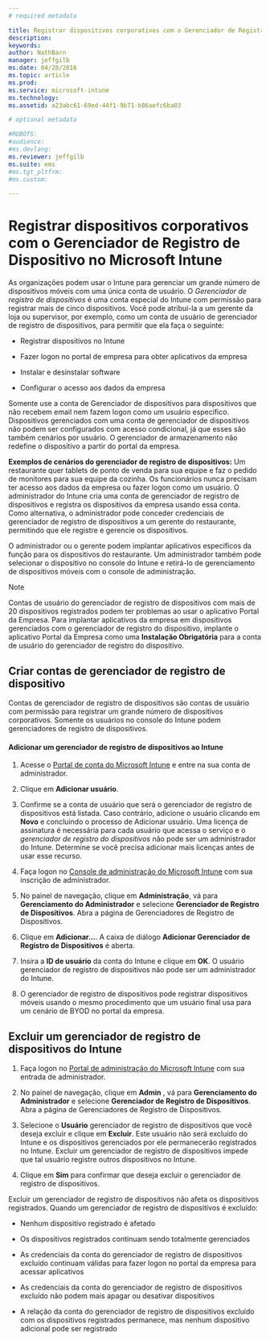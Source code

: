 ```yaml
---
# required metadata

title: Registrar dispositivos corporativos com o Gerenciador de Registro de Dispositivo no Microsoft Intune | Microsoft Intune
description:
keywords:
author: NathBarn
manager: jeffgilb
ms.date: 04/28/2016
ms.topic: article
ms.prod:
ms.service: microsoft-intune
ms.technology:
ms.assetid: a23abc61-69ed-44f1-9b71-b86aefc6ba03

# optional metadata

#ROBOTS:
#audience:
#ms.devlang:
ms.reviewer: jeffgilb
ms.suite: ems
#ms.tgt_pltfrm:
#ms.custom:

---
```


# Registrar dispositivos corporativos com o Gerenciador de Registro de Dispositivo no Microsoft Intune
As organizações podem usar o Intune para gerenciar um grande número de dispositivos móveis com uma única conta de usuário. O *Gerenciador de registro de dispositivos* é uma conta especial do Intune com permissão para registrar mais de cinco dispositivos. Você pode atribui-la a um gerente da loja ou supervisor, por exemplo, como um conta de usuário de gerenciador de registro de dispositivos, para permitir que ela faça o seguinte:

-   Registrar dispositivos no Intune

-   Fazer logon no portal de empresa para obter aplicativos da empresa

-   Instalar e desinstalar software

-   Configurar o acesso aos dados da empresa

Somente use a conta de Gerenciador de dispositivos para dispositivos que não recebem email nem fazem logon como um usuário específico. Dispositivos gerenciados com uma conta de gerenciador de dispositivos não podem ser configurados com acesso condicional, já que esses são também cenários por usuário. O gerenciador de armazenamento não redefine o dispositivo a partir do portal da empresa.

**Exemplos de cenários do gerenciador de registro de dispositivos:**
Um restaurante quer tablets de ponto de venda para sua equipe e faz o pedido de monitores para sua equipe da cozinha. Os funcionários nunca precisam ter acesso aos dados da empresa ou fazer logon como um usuário. O administrador do Intune cria uma conta de gerenciador de registro de dispositivos e registra os dispositivos da empresa usando essa conta. Como alternativa, o administrador pode conceder credenciais de gerenciador de registro de dispositivos a um gerente do restaurante, permitindo que ele registre e gerencie os dispositivos.

O administrador ou o gerente podem implantar aplicativos específicos da função para os dispositivos do restaurante. Um administrador também pode selecionar o dispositivo no console do Intune e retirá-lo de gerenciamento de dispositivos móveis com o console de administração.

> [!NOTE]
> Contas de usuário do gerenciador de registro de dispositivos com mais de 20 dispositivos registrados podem ter problemas ao usar o aplicativo Portal da Empresa. Para implantar aplicativos da empresa em dispositivos gerenciados com o gerenciador de registro do dispositivo, implante o aplicativo Portal da Empresa como uma **Instalação Obrigatória** para a conta de usuário do gerenciador de registro do dispositivo.

## Criar contas de gerenciador de registro de dispositivo
Contas de gerenciador de registro de dispositivos são contas de usuário com permissão para registrar um grande número de dispositivos corporativos. Somente os usuários no console do Intune podem gerenciadores de registro de dispositivos.

#### Adicionar um gerenciador de registro de dispositivos ao Intune

1.  Acesse o [Portal de conta do Microsoft Intune](http://go.microsoft.com/fwlink/?LinkId=698854) e entre na sua conta de administrador.

2.  Clique em **Adicionar usuário**.

3.  Confirme se a conta de usuário que será o gerenciador de registro de dispositivos está listada. Caso contrário, adicione o usuário clicando em **Novo** e concluindo o processo de Adicionar usuário. Uma licença de assinatura é necessária para cada usuário que acessa o serviço e o *gerenciador de registro do dispositivos* não pode ser um administrador do Intune. Determine se você precisa adicionar mais licenças antes de usar esse recurso.

4.  Faça logon no [Console de administração do Microsoft Intune](http://manage.microsoft.com) com sua inscrição de administrador.

5.  No painel de navegação, clique em **Administração**, vá para **Gerenciamento do Administrador** e selecione **Gerenciador de Registro de Dispositivos**. Abra a página de Gerenciadores de Registro de Dispositivos.

6.  Clique em **Adicionar...**. A caixa de diálogo **Adicionar Gerenciador de Registro de Dispositivos** é aberta.

7.  Insira a **ID de usuário** da conta do Intune e clique em **OK**. O usuário gerenciador de registro de dispositivos não pode ser um administrador do Intune.

8.  O gerenciador de registro de dispositivos pode registrar dispositivos móveis usando o mesmo procedimento que um usuário final usa para um cenário de BYOD no portal da empresa.

## Excluir um gerenciador de registro de dispositivos do Intune

1.  Faça logon no [Portal de administração do Microsoft Intune](http://manage.microsoft.com) com sua entrada de administrador.

2.  No painel de navegação, clique em **Admin** , vá para **Gerenciamento do Administrador** e selecione **Gerenciador de Registro de Dispositivos**. Abra a página de Gerenciadores de Registro de Dispositivos.

3.  Selecione o **Usuário** gerenciador de registro de dispositivos que você deseja excluir e clique em **Excluir**. Este usuário não será excluído do Intune e os dispositivos gerenciados por ele permanecerão registrados no Intune. Excluir um gerenciador de registro de dispositivos impede que tal usuário registre outros dispositivos no Intune.

4.  Clique em **Sim** para confirmar que deseja excluir o gerenciador de registro de dispositivos.

Excluir um gerenciador de registro de dispositivos não afeta os dispositivos registrados. Quando um gerenciador de registro de dispositivos é excluído:

-   Nenhum dispositivo registrado é afetado

-   Os dispositivos registrados continuam sendo totalmente gerenciados

-   As credenciais da conta do gerenciador de registro de dispositivos excluído continuam válidas para fazer logon no portal da empresa para acessar aplicativos

-   As credenciais da conta do gerenciador de registro de dispositivos excluído não podem mais apagar ou desativar dispositivos

-   A relação da conta do gerenciador de registro de dispositivos excluído com os dispositivos registrados permanece, mas nenhum dispositivo adicional pode ser registrado


<!--HONumber=May16_HO1-->


